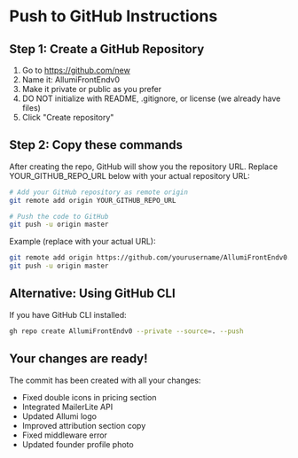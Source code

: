 # Push to GitHub Instructions

## Step 1: Create a GitHub Repository
1. Go to https://github.com/new
2. Name it: AllumiFrontEndv0
3. Make it private or public as you prefer
4. DO NOT initialize with README, .gitignore, or license (we already have files)
5. Click "Create repository"

## Step 2: Copy these commands
After creating the repo, GitHub will show you the repository URL. 
Replace YOUR_GITHUB_REPO_URL below with your actual repository URL:

```bash
# Add your GitHub repository as remote origin
git remote add origin YOUR_GITHUB_REPO_URL

# Push the code to GitHub
git push -u origin master
```

Example (replace with your actual URL):
```bash
git remote add origin https://github.com/yourusername/AllumiFrontEndv0.git
git push -u origin master
```

## Alternative: Using GitHub CLI
If you have GitHub CLI installed:
```bash
gh repo create AllumiFrontEndv0 --private --source=. --push
```

## Your changes are ready!
The commit has been created with all your changes:
- Fixed double icons in pricing section
- Integrated MailerLite API
- Updated Allumi logo
- Improved attribution section copy
- Fixed middleware error
- Updated founder profile photo